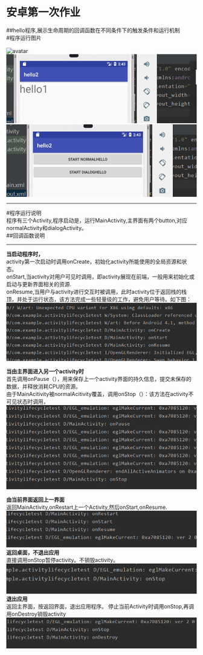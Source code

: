 # 安卓第一次作业
##hello程序,展示生命周期的回调函数在不同条件下的触发条件和运行机制<br>
#程序运行图片<br>
<br>
![avatar](/png/1.png)
![avatar](png/3.png)
![avatar](png/4.png)
<br>
***
#程序运行说明<br>
程序有三个Activity,程序启动是，运行MainActivity,主界面有两个button,对应normalActivity和dialogActivity。<br>
##回调函数说明<br>
***
**当启动程序时，**<br>
activity第一次启动时调用onCreate，初始化activity所能使用的全局资源和状态。<br>
onStart,当activity对用户可见时调用，即activity展现在前端，一般用来初始化或启动与更新界面相关的资源.
<br>
onResume,当用户与activity进行交互时被调用，此时activity位于返回栈的栈顶，并处于运行状态，该方法完成一些轻量级的工作，避免用户等待。如下图：<br>
![avatar](png/2.png)

**当由主界面进入另一个activity时**<br>
首先调用onPause（），用来保存上一个activity界面的持久信息，提交未保存的数据，并释放消耗CPU的资源。<br>
 由于MainAcitivity被normalAcitivity覆盖，调用onStop（）：该方法在activity不可见状态时调用，
![avatar](png/5.png)

**由当前界面返回上一界面**<br>
返回MainActivity,onRestart上一个Activity,然后onStart,onResume.
![avatar](png/6.png)<br>
**返回桌面，不退出应用**<br>
直接调用onStop暂停activity。不销毁activity。<br>
![avatar](png/8.png)<br>
**退出应用**<br>
返回主界面，按返回界面，退出应用程序。
停止当前Activity时调用onStop,再调用onDestroy销毁activity
![avatar](png/7.png)



